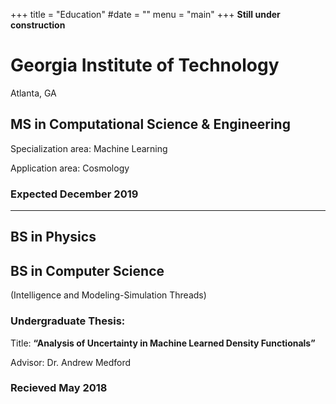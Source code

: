 +++
title = "Education"
#date = ""
menu = "main"
+++
**Still under construction**
# Georgia Institute of Technology
Atlanta, GA

## MS in Computational Science & Engineering
Specialization area: Machine Learning

Application area: Cosmology

### Expected December 2019
---

## BS in Physics
## BS in Computer Science
(Intelligence and Modeling-Simulation Threads)
### 	Undergraduate Thesis:
Title:  __“Analysis of Uncertainty in Machine Learned Density Functionals”__

Advisor: Dr. Andrew Medford
### Recieved May 2018

